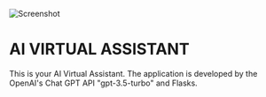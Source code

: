 ![Screenshot](home_page.PNG)

# AI VIRTUAL ASSISTANT
This is your AI Virtual Assistant. The application is developed by the OpenAI's Chat GPT API "gpt-3.5-turbo" and Flasks.
